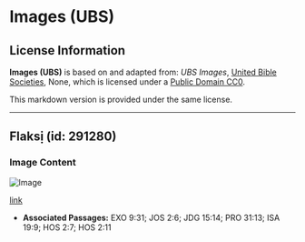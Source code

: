 # Images (UBS)

## License Information

**Images (UBS)** is based on and adapted from: _UBS Images_, [United Bible Societies](https://unitedbiblesocieties.org/), None, which is licensed under a [Public Domain CC0](https://creativecommons.org/public-domain/cc0/).

This markdown version is provided under the same license.



--------------------------------

## Flaksị (id: 291280)

### Image Content

![Image](https://cdn.aquifer.bible/aquifer-content/resources/Media/WEB-0230_flax.jpg)

[link](https://cdn.aquifer.bible/aquifer-content/resources/Media/WEB-0230_flax.jpg)

* **Associated Passages:** EXO 9:31; JOS 2:6; JDG 15:14; PRO 31:13; ISA 19:9; HOS 2:7; HOS 2:11

